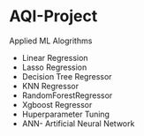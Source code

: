 # AQI-Project

Applied ML Alogrithms

- Linear Regression
- Lasso Regression
- Decision Tree Regressor
- KNN Regressor
- RandomForestRegressor
- Xgboost Regressor
- Huperparameter Tuning
- ANN- Artificial Neural Network
